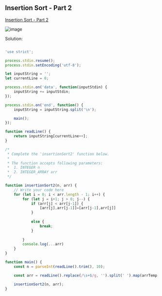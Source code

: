 ## Insertion Sort - Part 2
[ Insertion Sort - Part 2 ](https://www.hackerrank.com/challenges/insertionsort2/problem)

![image](https://user-images.githubusercontent.com/72649014/162671980-17f5519f-a363-4dec-af83-7489bf168c63.png)


Solution:
```js

'use strict';

process.stdin.resume();
process.stdin.setEncoding('utf-8');

let inputString = '';
let currentLine = 0;

process.stdin.on('data', function(inputStdin) {
    inputString += inputStdin;
});

process.stdin.on('end', function() {
    inputString = inputString.split('\n');

    main();
});

function readLine() {
    return inputString[currentLine++];
}

/*
 * Complete the 'insertionSort2' function below.
 *
 * The function accepts following parameters:
 *  1. INTEGER n
 *  2. INTEGER_ARRAY arr
 */

function insertionSort2(n, arr) {
    // Write your code here
    for (let i = 0; i < arr.length - 1; i++) {
        for (let j = i+1; j > 0; j--) {
            if (arr[j] < arr[j-1]) {
                [arr[j],arr[j-1]]=[arr[j-1],arr[j]]
            } 
            
            else {
                break;
            }
            
        }
        console.log(...arr)
    }
}

function main() {
    const n = parseInt(readLine().trim(), 10);

    const arr = readLine().replace(/\s+$/g, '').split(' ').map(arrTemp => parseInt(arrTemp, 10));

    insertionSort2(n, arr);
}


```
